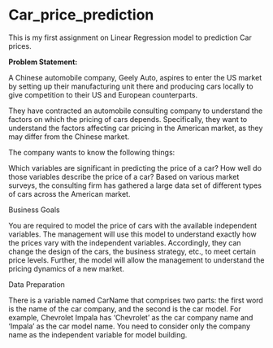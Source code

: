 # Car_price_prediction
This is my first assignment on Linear Regression model to prediction Car prices.


**Problem Statement:**

A Chinese automobile company, Geely Auto, aspires to enter the US market by setting up their manufacturing unit there and producing cars locally to give competition to their US and European counterparts. 

 

They have contracted an automobile consulting company to understand the factors on which the pricing of cars depends. Specifically, they want to understand the factors affecting car pricing in the American market, as they may differ from the Chinese market. 

The company wants to know the following things:

Which variables are significant in predicting the price of a car?
How well do those variables describe the price of a car?
Based on various market surveys, the consulting firm has gathered a large data set of different types of cars across the American market. 

 

Business Goals

You are required to model the price of cars with the available independent variables. The management will use this model to understand exactly how the prices vary with the independent variables. Accordingly, they can change the design of the cars, the business strategy, etc., to meet certain price levels. Further, the model will allow the management to understand the pricing dynamics of a new market.

 

Data Preparation

There is a variable named CarName that comprises two parts: the first word is the name of the car company, and the second is the car model. For example, Chevrolet Impala has ‘Chevrolet’ as the car company name and ‘Impala’ as the car model name. You need to consider only the company name as the independent variable for model building.

 

